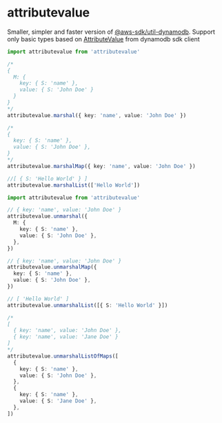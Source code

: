 # attributevalue

Smaller, simpler and faster version of [@aws-sdk/util-dynamodb](https://www.npmjs.com/package/@aws-sdk/util-dynamodb). Support only basic types based on [AttributeValue](https://www.npmjs.com/package/@aws-sdk/client-dynamodb) from dynamodb sdk client

```ts
import attributevalue from 'attributevalue'

/*
{ 
  M: { 
    key: { S: 'name' }, 
    value: { S: 'John Doe' } 
  } 
}
*/
attributevalue.marshal({ key: 'name', value: 'John Doe' })

/*
{
  key: { S: 'name' },
  value: { S: 'John Doe' },
}
*/
attributevalue.marshalMap({ key: 'name', value: 'John Doe' })

//[ { S: 'Hello World' } ]
attributevalue.marshalList(['Hello World'])
```

```ts
import attributevalue from 'attributevalue'

// { key: 'name', value: 'John Doe' }
attributevalue.unmarshal({
  M: {
    key: { S: 'name' },
    value: { S: 'John Doe' },
  },
})

// { key: 'name', value: 'John Doe' }
attributevalue.unmarshalMap({
  key: { S: 'name' },
  value: { S: 'John Doe' },
})

// [ 'Hello World' ]
attributevalue.unmarshalList([{ S: 'Hello World' }])

/*
[
  { key: 'name', value: 'John Doe' },
  { key: 'name', value: 'Jane Doe' }
]
*/
attributevalue.unmarshalListOfMaps([
  {
    key: { S: 'name' },
    value: { S: 'John Doe' },
  },
  {
    key: { S: 'name' },
    value: { S: 'Jane Doe' },
  },
])
```
